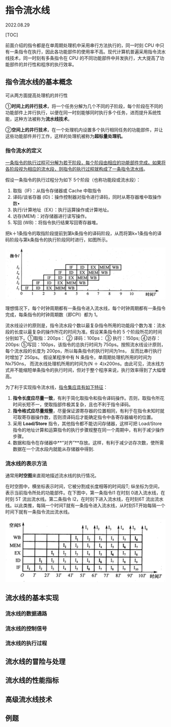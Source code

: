 # 指令流水线
2022.08.29

[TOC]

前面介绍的指令都是在单周期处理机中采用串行方法执行的，同一时刻 CPU 中只有一条指令在执行，因此各功能部件的使用率不高。现代计算机普遍采用指令流水线技术，同一时刻有多条指令在 CPU 的不同功能部件中并发执行，大大提高了功能部件的并行性和程序的执行效率。

## 指令流水线的基本概念

可从两方面提高处理机的并行性

①**时间上的并行技术**，将一个任务分解为几个不同的子阶段，每个阶段在不同的功能部件上并行执行，以便在同一时刻能够同时执行多个任务，进而提升系统性能，这种方法被称为**流水线技术**。

②**空间上的井行技术**，在一个处理机内设置多个执行相同任务的功能部件，并让这些功能部件并行工作，这样的处理机被称为**超标量处理机**。

### 指令流水的定义

<u>一条指令的执行过程可分解为若干阶段，每个阶段由相应的功能部件完成。如果将各阶段视为相应的流水段，则指令的执行过程就构成了一条指令流水线</u>。

假设一条指令的执行过程分为如下 5个阶段（也称功能段或流水段）：

1. 取指（IF)：从指令存储器或 Cache 中取指令
2. 译码/谈省存器 (ID)：操作控制器对指令进行译码，同时从寄存器堆中取操作数•
3. 执行/计算地址（EX）：执行运算操作或计算地址。
4. 访存(MEM)：对存储器进行读写操作。
5. 写回 (WB)：将指令执行结果写回寄存器堆。

把k＋1条指令的取指阶段提前到第k条指令的译码阶段，从而将第k+1条指令的译码阶段与第k条指令的执行阶段同时进行，如图所示。

![截屏2022-08-28 下午9.44.52](resources/指令流水线举例.png)

理想情况下，每个时钟周期都有一条指令进入流水线，每个时钟周期都有一条指令完成，每条指令的时钟周期数（即CPI）都为 1。

流水线设计的原则是，指令流水段个数以最复杂指令所用的功能段个数为准：流水段的长度以最复杂的操作所花的时间为准。假设某条指令的 5 个阶段所花的时间分别如下。①取指：200ps： ② 译码：100ps： ③ 执行：150ps; ④访存：200ps: ⑤写回：100ps，该指令的总执行时间为 750ps。按照流水线设计原则，每个流水段的长度为 200ps，所以每条指令的执行时间为1ns， 反而比串行执行时增加了 250ps。 假设某程序中有 N 条指令，单周期处理机所用的时间为Nx750ns， 而流水线处理机所用的时间为(N ＋ 4)x200ns。由此可见，流水线方式并不能缩短单条指令的执行时间，但对于整个程序来说，执行效率得到了大幅增高。

为了利于实现指令流水线，<u>指令集应具有如下特征</u>：

1. **指令长度应尽量一致**，有利于简化取指令和指令译码操作。否则，取指令所花时间长短不一，使取指部件极其复杂，且也不利于指令译码。
2. **指令格式应尽量规整**，尽量保证源寄存器的位置相同，有利于在指令未知时就可取寄存器操作数，否则须译码后才能确定指令中各寄存器编号的位置。
3. 采用 **Load/Store** 指令，其他指令都不能访问存储器，这样可把 Load/Store 指令的地址计算和运算指令的执行步骤规整在同一个周期中，有利于减少操作步骤。
4. 数据和指令在存储器中**“对齐”**存放。这样，有利于减少访存次数，使所需数据在一个流水段内就能从存储器中得到.

### 流水线的表示方法

通常用**时空图**来直观地描述流水线的执行情况。

在时空图中，横坐标表示时间，它被分割成长度相等的时间段T; 纵坐标为空间，表示当前指令所处的功能部件。在下图中，第一条指令I1 在时刻 0进入流水线，在时刻 5T 流出流水线。第二条指令 I2，在时刻下进入流水线，在时刻6T 流出流水线。以此类推，每隔一个时间T就有一条指令进入流水线，从时刻5T开始每隔一个时间下就有一条指令流出流水线。

![截屏2022-08-28 下午10.02.12](resources/时空图.png)

## 流水线的基本实现

### 流水线的数据通路

### 流水线的控制信号

### 流水线的执行过程

## 流水线的冒险与处理

## 流水线的性能指标

## 高级流水线技术

## 例题

